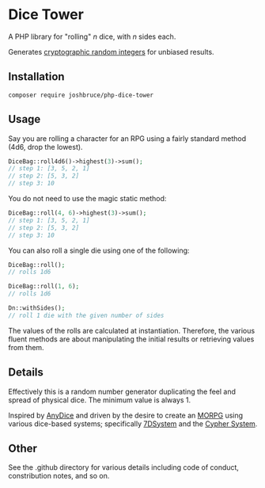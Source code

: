 # Dice Tower

A PHP library for "rolling" *n* dice, with *n* sides each.

Generates [cryptographic random integers](https://www.php.net/manual/en/function.random-int.php) for unbiased results.

## Installation

```
composer require joshbruce/php-dice-tower
```

## Usage

Say you are rolling a character for an RPG using a fairly standard method (4d6, drop the lowest).

```php
DiceBag::roll4d6()->highest(3)->sum();
// step 1: [3, 5, 2, 1]
// step 2: [5, 3, 2]
// step 3: 10
```

You do not need to use the magic static method:

```php
DiceBag::roll(4, 6)->highest(3)->sum();
// step 1: [3, 5, 2, 1]
// step 2: [5, 3, 2]
// step 3: 10
```

You can also roll a single die using one of the following:

```php
DiceBag::roll();
// rolls 1d6

DiceBag::roll(1, 6);
// rolls 1d6

Dn::withSides();
// roll 1 die with the given number of sides
```

The values of the rolls are calculated at instantiation. Therefore, the various fluent methods are about manipulating the initial results or retrieving values from them.

## Details

Effectively this is a random number generator duplicating the feel and spread of physical dice. The minimum value is always 1.

Inspired by [AnyDice](https://anydice.com) and driven by the desire to create an [MORPG](https://en.wikipedia.org/wiki/Massively_multiplayer_online_role-playing_game) using various dice-based systems; specifically [7DSystem](http://www.7dsystem.com) and the [Cypher System](http://cypher-system.com).

## Other

See the .github directory for various details including code of conduct, constribution notes, and so on.
